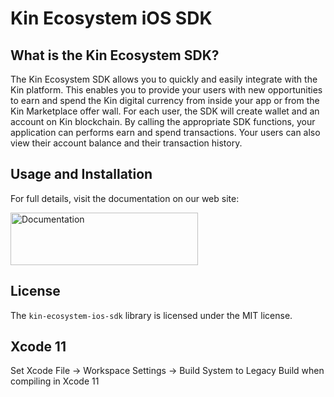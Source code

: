 # Kin Ecosystem iOS SDK #

## What is the Kin Ecosystem SDK? ##

The Kin Ecosystem SDK allows you to quickly and easily integrate with the Kin platform. This enables you to provide your users with new opportunities to earn and spend the Kin digital currency from inside your app or from the Kin Marketplace offer wall. For each user, the SDK will create wallet and an account on Kin blockchain. By calling the appropriate SDK functions, your application can performs earn and spend transactions. Your users can also view their account balance and their transaction history.

## Usage and Installation
For full details, visit the documentation on our web site:

<a href="https://partners.kinecosystem.com/docs/api/api.html"><img src="https://partners.kinecosystem.com/img/documentation-button2x.png" width=300 height=84 alt="Documentation"/></a>

## License ##
The `kin-ecosystem-ios-sdk` library is licensed under the MIT license.

## Xcode 11 ##
Set Xcode File -> Workspace Settings -> Build System to Legacy Build when compiling in Xcode 11
